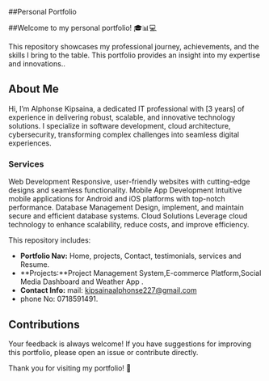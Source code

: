 ##Personal Portfolio

##Welcome to my personal portfolio! 🎓📊💻

This repository showcases my professional journey, achievements, and the skills I bring to the table. This portfolio provides an insight into my expertise and innovations..


## About Me
Hi, I’m Alphonse Kipsaina, a dedicated IT professional with [3 years] of experience in delivering robust, scalable, and innovative technology solutions. I specialize in software development, cloud architecture, cybersecurity, transforming complex challenges into seamless digital experiences.

### Services
Web Development
Responsive, user-friendly websites with cutting-edge designs and seamless functionality.
Mobile App Development
Intuitive mobile applications for Android and iOS platforms with top-notch performance.
Database Management
Design, implement, and maintain secure and efficient database systems.
Cloud Solutions
Leverage cloud technology to enhance scalability, reduce costs, and improve efficiency.


This repository includes:  
- **Portfolio Nav:** Home, projects, Contact, testimonials, services and Resume.  
- **Projects:**Project Management System,E-commerce Platform,Social Media Dashboard and Weather App .  
- **Contact Info:** mail: kipsainaalphonse227@gmail.com
- phone No: 0718591491.


## Contributions

Your feedback is always welcome! If you have suggestions for improving this portfolio, please open an issue or contribute directly.

Thank you for visiting my portfolio! 🙌
